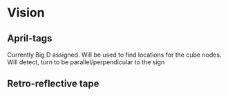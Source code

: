 # Vision

## April-tags
Currently Big D assigned.
Will be used to find locations for the cube nodes. Will detect, turn to be parallel/perpendicular to the sign

## Retro-reflective tape
